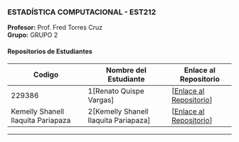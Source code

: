 

### ESTADÍSTICA COMPUTACIONAL - EST212
**Profesor:** Prof. Fred Torres Cruz  
**Grupo:** GRUPO 2

#### Repositorios de Estudiantes
| Codigo | Nombre del Estudiante | Enlace al Repositorio |
|--------------|-------------|-----------------|
| 229386|1[Renato Quispe Vargas] | [[Enlace al Repositorio](https://github.com/rntvargas/est_comp)] |
| Kemelly Shanell Ilaquita Pariapaza|2[Kemelly Shanell Ilaquita Pariapaza] | [[Enlace al Repositorio](https://github.com/Shanellilaquita/segunda_U_Kemelly)] |

---
